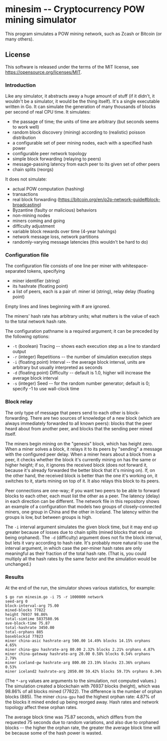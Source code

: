 # minesim -- Cryptocurrency POW mining simulator

This program simulates a POW mining network, such as Zcash or Bitcoin
(or many others). 

## License

This software is released under the terms of the MIT license, see https://opensource.org/licenses/MIT.

### Introduction

Like any simulator, it abstracts away a huge amount of
stuff (if it didn't, it wouldn't be a simulator, it would be the thing
itself). It's a single executable written in Go. It can simulate the
generation of many thousands of blocks per second of real CPU time. It
simulates:

- the passage of time; the units of time are arbitrary (but seconds seems to work well)
- random block discovery (mining) according to (realistic) poisson distribution
- a configurable set of peer mining nodes, each with a specified hash power
- configurable peer network topology
- simple block forwarding (relaying to peers)
- message-passing latency from each peer to its given set of other peers
- chain splits (reorgs)

It does not simulate:

- actual POW computation (hashing)
- transactions
- real block forwarding (https://bitcoin.org/en/p2p-network-guide#block-broadcasting)
- Byzantine (faulty or malicious) behaviors
- non-mining nodes
- miners coming and going
- difficulty adjustment
- variable block rewards over time (4-year halvings)
- network message loss, network partitions
- randomly-varying message latencies (this wouldn't be hard to do)

### Configuration file

The configuration file consists of one line per miner with
whitespace-separated tokens, specifying

- miner identifier (string)
- its hashrate (floating point)
- a list of peers, each is a pair of: miner id (string), relay delay (floating point)

Empty lines and lines beginning with # are ignored.

The miners' hash rate has arbitrary units; what matters is the value of
each to the total network hash rate.

The configuration pathname is a required argument; it can be preceded by the following options:

- `-t` (boolean) Tracing -- shows each execution step as a line to standard output
- `-r` (integer) Repetitions -- the number of simulation execution steps
- `-i` (floating point) Interval -- the average block interval, units are arbitrary but usually interpreted as seconds
- `-d` (floating point) Difficulty -- default is 1.0, higher will increase the average block interval
- `-s` (integer) Seed -- for the random number generator; default is 0; specify -1 to use wall-clock time

### Block relay

The only type of message that peers send to each other is
block-forwarding. There are two sources of knowledge of a new block
(which are always immediately forwarded to all known peers): blocks that
the peer heard about from another peer, and blocks that the sending peer
mined itself.

The miners begin mining on the "genesis" block, which has height
zero. When a miner solves a block, it relays it to its peers by "sending"
a message with the configured peer delay. When a miner hears about a
block from a peer, it checks whether the block it's currently mining
on has the same or higher height; if so, it ignores the received block
(does not forward it, because it's already forwarded the better block
that it's mining on). If, on the other hand, the received block is better
than the one it's working on, it switches to it, starts mining on top
of it. It also relays this block to its peers.

Peer connections are one-way; if you want two peers to be able to forward
blocks to each other, each must list the other as a peer. The latency
(delay) in each direction can be different. The network file in this
repository shows an example of a configuration that models two groups of
closely-connected miners, one group in China and the other in Iceland. The
latency within the groups is low, but between groups is high.

The `-i` interval argument simulates the given block time, but it may end
up greater because of losses due to chain splits (mined blocks that end
up being orphaned). The `-d` (difficulty) argument does not fix the block
interval, but lets it vary according to hash rate. It's probably more
natural to use the interval argument, in which case the per-miner hash
rates are only meaningful as their fraction of the total hash rate. (That
is, you could multiply all the hash rates by the same factor and the
simulation would be unchanged.)

### Results

At the end of the run, the simulator shows various statistics, for example:

```
$ go run minesim.go -i 75 -r 1000000 network
seed-arg 0
block-interval-arg 75.00
mined-blocks 77822
height 76937 98.86%
total-simtime 5837580.96
ave-block-time 75.87
total-hashrate 3450.00
total-orphans 885
baseblockid 77823
miner china-asic hashrate-arg 500.00 14.49% blocks 14.15% orphans 4.65%
miner china-gpu hashrate-arg 80.00 2.32% blocks 2.21% orphans 4.87%
miner china-gateway hashrate-arg 20.00 0.58% blocks 0.54% orphans 2.79%
miner iceland-gw hashrate-arg 800.00 23.19% blocks 23.36% orphans 0.53%
miner iceland2 hashrate-arg 2050.00 59.42% blocks 59.73% orphans 0.34%
```

(The `*-arg` values are arguments to the simulation, not computed
values.) The simulation created a blockchain with 76937 blocks (height),
which was 98.86% of all blocks mined (77822). The difference is the number
of orphan blocks (885). The miner `china-gpu` had the highest orphan rate:
4.87% of the blocks it mined ended up being reorged away. Hash rates
and network topology affect these orphan rates.

The average block time was 75.87 seconds, which differs from the requested
75 seconds due to random variations, and also due to orphaned blocks --
the higher the orphan rate, the greater the average block time will be
because some of the hash power is wasted.
